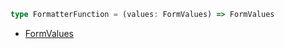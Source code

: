 ```typescript
type FormatterFunction = (values: FormValues) => FormValues
```

- [FormValues](/types/FormValues)
